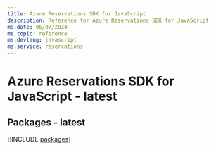 ```yaml
---
title: Azure Reservations SDK for JavaScript
description: Reference for Azure Reservations SDK for JavaScript
ms.date: 06/07/2024
ms.topic: reference
ms.devlang: javascript
ms.service: reservations
---
```

# Azure Reservations SDK for JavaScript - latest
## Packages - latest
[!INCLUDE [packages](reservations-index.md)]